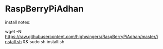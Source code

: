 # RaspBerryPiAdhan

install notes:

wget -N  https://raw.githubusercontent.com/highwingers/RaspBerryPiAdhan/master/install.sh && sudo sh install.sh

